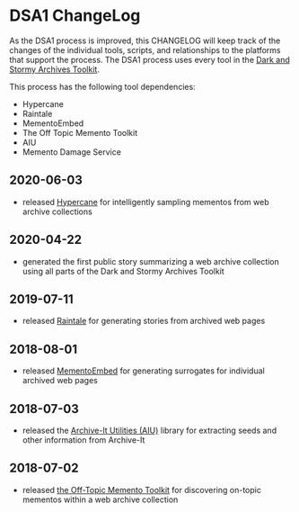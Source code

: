 # DSA1 ChangeLog

As the DSA1 process is improved, this CHANGELOG will keep track of the changes of the individual tools, scripts, and relationships to the platforms that support the process. The DSA1 process uses every tool in the [Dark and Stormy Archives Toolkit](https://oduwsdl.github.io/dsa/software.html).

This process has the following tool dependencies:
* Hypercane
* Raintale
* MementoEmbed
* The Off Topic Memento Toolkit
* AIU
* Memento Damage Service

## 2020-06-03

* released [Hypercane](https://oduwsdl.github.io/hypercane/) for intelligently sampling mementos from web archive collections

## 2020-04-22

* generated the first public story summarizing a web archive collection using all parts of the Dark and Stormy Archives Toolkit

## 2019-07-11

* released [Raintale](https://oduwsdl.github.io/raintale/) for generating stories from archived web pages

## 2018-08-01

* released [MementoEmbed](https://mementoembed.readthedocs.io/en/latest/) for generating surrogates for individual archived web pages

## 2018-07-03

* released the [Archive-It Utilities (AIU)](https://pypi.org/project/aiu/) library for extracting seeds and other information from Archive-It

## 2018-07-02

* released [the Off-Topic Memento Toolkit](https://pypi.org/project/otmt/) for discovering on-topic mementos within a web archive collection
